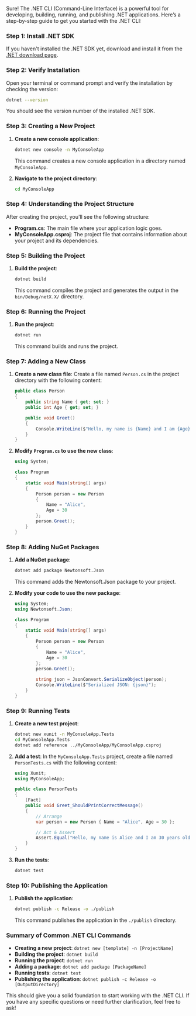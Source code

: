 Sure! The .NET CLI (Command-Line Interface) is a powerful tool for developing, building, running, and publishing .NET applications. Here’s a step-by-step guide to get you started with the .NET CLI:

### Step 1: Install .NET SDK

If you haven't installed the .NET SDK yet, download and install it from the [.NET download page](https://dotnet.microsoft.com/download).

### Step 2: Verify Installation

Open your terminal or command prompt and verify the installation by checking the version:

```bash
dotnet --version
```

You should see the version number of the installed .NET SDK.

### Step 3: Creating a New Project

1. **Create a new console application**:
   ```bash
   dotnet new console -n MyConsoleApp
   ```
   This command creates a new console application in a directory named `MyConsoleApp`.

2. **Navigate to the project directory**:
   ```bash
   cd MyConsoleApp
   ```

### Step 4: Understanding the Project Structure

After creating the project, you'll see the following structure:

- **Program.cs**: The main file where your application logic goes.
- **MyConsoleApp.csproj**: The project file that contains information about your project and its dependencies.

### Step 5: Building the Project

1. **Build the project**:
   ```bash
   dotnet build
   ```
   This command compiles the project and generates the output in the `bin/Debug/netX.X/` directory.

### Step 6: Running the Project

1. **Run the project**:
   ```bash
   dotnet run
   ```
   This command builds and runs the project.

### Step 7: Adding a New Class

1. **Create a new class file**:
   Create a file named `Person.cs` in the project directory with the following content:
   ```csharp
   public class Person
   {
       public string Name { get; set; }
       public int Age { get; set; }
   
       public void Greet()
       {
           Console.WriteLine($"Hello, my name is {Name} and I am {Age} years old.");
       }
   }
   ```

2. **Modify `Program.cs` to use the new class**:
   ```csharp
   using System;

   class Program
   {
       static void Main(string[] args)
       {
           Person person = new Person
           {
               Name = "Alice",
               Age = 30
           };
           person.Greet();
       }
   }
   ```

### Step 8: Adding NuGet Packages

1. **Add a NuGet package**:
   ```bash
   dotnet add package Newtonsoft.Json
   ```
   This command adds the Newtonsoft.Json package to your project.

2. **Modify your code to use the new package**:
   ```csharp
   using System;
   using Newtonsoft.Json;

   class Program
   {
       static void Main(string[] args)
       {
           Person person = new Person
           {
               Name = "Alice",
               Age = 30
           };
           person.Greet();
           
           string json = JsonConvert.SerializeObject(person);
           Console.WriteLine($"Serialized JSON: {json}");
       }
   }
   ```

### Step 9: Running Tests

1. **Create a new test project**:
   ```bash
   dotnet new xunit -n MyConsoleApp.Tests
   cd MyConsoleApp.Tests
   dotnet add reference ../MyConsoleApp/MyConsoleApp.csproj
   ```

2. **Add a test**:
   In the `MyConsoleApp.Tests` project, create a file named `PersonTests.cs` with the following content:
   ```csharp
   using Xunit;
   using MyConsoleApp;

   public class PersonTests
   {
       [Fact]
       public void Greet_ShouldPrintCorrectMessage()
       {
           // Arrange
           var person = new Person { Name = "Alice", Age = 30 };

           // Act & Assert
           Assert.Equal("Hello, my name is Alice and I am 30 years old.", person.Greet());
       }
   }
   ```

3. **Run the tests**:
   ```bash
   dotnet test
   ```

### Step 10: Publishing the Application

1. **Publish the application**:
   ```bash
   dotnet publish -c Release -o ./publish
   ```
   This command publishes the application in the `./publish` directory.

### Summary of Common .NET CLI Commands

- **Creating a new project**: `dotnet new [template] -n [ProjectName]`
- **Building the project**: `dotnet build`
- **Running the project**: `dotnet run`
- **Adding a package**: `dotnet add package [PackageName]`
- **Running tests**: `dotnet test`
- **Publishing the application**: `dotnet publish -c Release -o [OutputDirectory]`

This should give you a solid foundation to start working with the .NET CLI. If you have any specific questions or need further clarification, feel free to ask!
